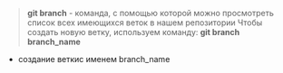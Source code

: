 > **git branch** - команда, с помощью которой можно просмотреть список всех имеющихся веток в нашем репозитории
Чтобы создать новую ветку, используем команду: 
> **git branch branch_name**
- создание веткис именем branch_name
